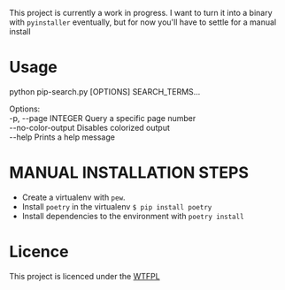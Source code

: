 This project is currently a work in progress. I want to turn it into a binary with `pyinstaller` eventually, but for now you'll have to settle for a manual install

# Usage

python pip-search.py [OPTIONS] SEARCH_TERMS...

Options:<br/>
  -p, --page INTEGER  Query a specific page number<br/>
  --no-color-output   Disables colorized output<br/>
  --help              Prints a help message<br/>


# MANUAL INSTALLATION STEPS

  - Create a virtualenv with `pew`.<br/>
  - Install `poetry` in the virtualenv `$ pip install poetry`<br/>
  - Install dependencies to the environment with `poetry install`

# Licence
This project is licenced under the [WTFPL](http://www.wtfpl.net/)
